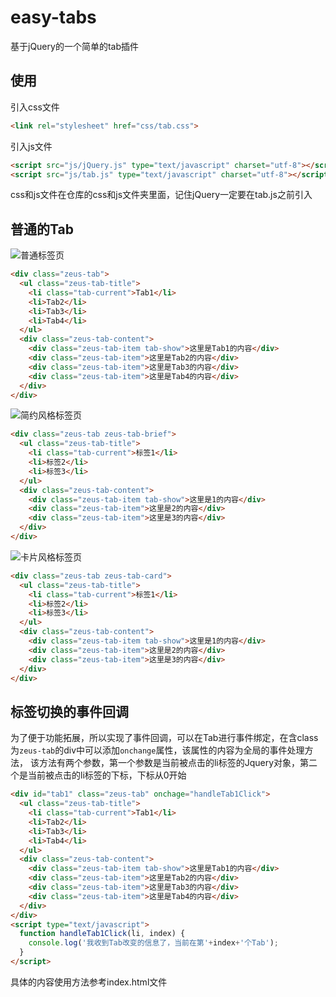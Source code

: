 # easy-tabs
基于jQuery的一个简单的tab插件

## 使用
引入css文件
```html
<link rel="stylesheet" href="css/tab.css">
```
引入js文件
```html
<script src="js/jQuery.js" type="text/javascript" charset="utf-8"></script>
<script src="js/tab.js" type="text/javascript" charset="utf-8"></script>
```
css和js文件在仓库的css和js文件夹里面，记住jQuery一定要在tab.js之前引入

## 普通的Tab
![普通标签页](https://tva1.sinaimg.cn/large/006y8mN6ly1g8ewtow93xj30cu05ja9w.jpg)
```html
<div class="zeus-tab">
  <ul class="zeus-tab-title">
    <li class="tab-current">Tab1</li>
    <li>Tab2</li>
    <li>Tab3</li>
    <li>Tab4</li>
  </ul>
  <div class="zeus-tab-content">
    <div class="zeus-tab-item tab-show">这里是Tab1的内容</div>
    <div class="zeus-tab-item">这里是Tab2的内容</div>
    <div class="zeus-tab-item">这里是Tab3的内容</div>
    <div class="zeus-tab-item">这里是Tab4的内容</div>
  </div>
</div>
```
![简约风格标签页](https://tva1.sinaimg.cn/large/006y8mN6ly1g8ewvagtwxj30e2052a9w.jpg)
```html
<div class="zeus-tab zeus-tab-brief">
  <ul class="zeus-tab-title">
    <li class="tab-current">标签1</li>
    <li>标签2</li>
    <li>标签3</li>
  </ul>
  <div class="zeus-tab-content">
    <div class="zeus-tab-item tab-show">这里是1的内容</div>
    <div class="zeus-tab-item">这里是2的内容</div>
    <div class="zeus-tab-item">这里是3的内容</div>
  </div>
</div>
```
![卡片风格标签页](https://tva1.sinaimg.cn/large/006y8mN6ly1g8ewxd4uydj30ac04fmx0.jpg)
```html
<div class="zeus-tab zeus-tab-card">
  <ul class="zeus-tab-title">
    <li class="tab-current">标签1</li>
    <li>标签2</li>
    <li>标签3</li>
  </ul>
  <div class="zeus-tab-content">
    <div class="zeus-tab-item tab-show">这里是1的内容</div>
    <div class="zeus-tab-item">这里是2的内容</div>
    <div class="zeus-tab-item">这里是3的内容</div>
  </div>
</div>
```
## 标签切换的事件回调
为了便于功能拓展，所以实现了事件回调，可以在Tab进行事件绑定，在含class为`zeus-tab`的div中可以添加`onchange`属性，该属性的内容为全局的事件处理方法，
该方法有两个参数，第一个参数是当前被点击的li标签的Jquery对象，第二个是当前被点击的li标签的下标，下标从0开始
```html
<div id="tab1" class="zeus-tab" onchage="handleTab1Click">
  <ul class="zeus-tab-title">
    <li class="tab-current">Tab1</li>
    <li>Tab2</li>
    <li>Tab3</li>
    <li>Tab4</li>
  </ul>
  <div class="zeus-tab-content">
    <div class="zeus-tab-item tab-show">这里是Tab1的内容</div>
    <div class="zeus-tab-item">这里是Tab2的内容</div>
    <div class="zeus-tab-item">这里是Tab3的内容</div>
    <div class="zeus-tab-item">这里是Tab4的内容</div>
  </div>
</div>
<script type="text/javascript">
  function handleTab1Click(li, index) {
    console.log('我收到Tab改变的信息了，当前在第'+index+'个Tab');
  }
</script>
```
具体的内容使用方法参考index.html文件
